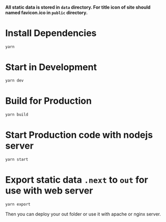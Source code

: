 #### All static data is stored in `data` directory. For title icon of site should named favicon.ico in `public` directory.

# Install Dependencies

```sh
yarn
```

# Start in Development

```sh
yarn dev
```

# Build for Production

```sh
yarn build
```

# Start Production code with nodejs server

```sh
yarn start
```

# Export static data `.next` to `out` for use with web server

```sh
yarn export
```

Then you can deploy your out folder or use it with apache or nginx server.
